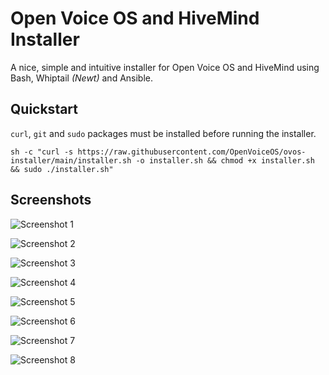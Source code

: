 # Open Voice OS and HiveMind Installer

A nice, simple and intuitive installer for Open Voice OS and HiveMind using Bash, Whiptail *(Newt)* and Ansible.

## Quickstart

`curl`, `git` and `sudo` packages must be installed before running the installer.

```shell
sh -c "curl -s https://raw.githubusercontent.com/OpenVoiceOS/ovos-installer/main/installer.sh -o installer.sh && chmod +x installer.sh && sudo ./installer.sh"
```

## Screenshots

![Screenshot 1](docs/screenshot_1.png)

![Screenshot 2](docs/screenshot_2.png)

![Screenshot 3](docs/screenshot_3.png)

![Screenshot 4](docs/screenshot_4.png)

![Screenshot 5](docs/screenshot_5.png)

![Screenshot 6](docs/screenshot_6.png)

![Screenshot 7](docs/screenshot_7.png)

![Screenshot 8](docs/screenshot_8.png)
